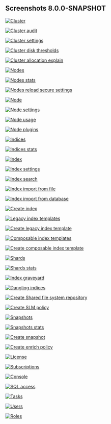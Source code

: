 ## Screenshots 8.0.0-SNAPSHOT

[![Cluster](https://raw.githubusercontent.com/stephanediondev/elasticsearch-admin/main/screenshots/8.0.0-SNAPSHOT/resized/resized-cluster.png)](https://raw.githubusercontent.com/stephanediondev/elasticsearch-admin/main/screenshots/8.0.0-SNAPSHOT/original/original-cluster.png)

[![Cluster audit](https://raw.githubusercontent.com/stephanediondev/elasticsearch-admin/main/screenshots/8.0.0-SNAPSHOT/resized/resized-cluster-audit.png)](https://raw.githubusercontent.com/stephanediondev/elasticsearch-admin/main/screenshots/8.0.0-SNAPSHOT/original/original-cluster-audit.png)

[![Cluster settings](https://raw.githubusercontent.com/stephanediondev/elasticsearch-admin/main/screenshots/8.0.0-SNAPSHOT/resized/resized-cluster-settings.png)](https://raw.githubusercontent.com/stephanediondev/elasticsearch-admin/main/screenshots/8.0.0-SNAPSHOT/original/original-cluster-settings.png)

[![Cluster disk thresholds](https://raw.githubusercontent.com/stephanediondev/elasticsearch-admin/main/screenshots/8.0.0-SNAPSHOT/resized/resized-disk-thresholds.png)](https://raw.githubusercontent.com/stephanediondev/elasticsearch-admin/main/screenshots/8.0.0-SNAPSHOT/original/original-disk-thresholds.png)

[![Cluster allocation explain](https://raw.githubusercontent.com/stephanediondev/elasticsearch-admin/main/screenshots/8.0.0-SNAPSHOT/resized/resized-cluster-allocation-explain.png)](https://raw.githubusercontent.com/stephanediondev/elasticsearch-admin/main/screenshots/8.0.0-SNAPSHOT/original/original-cluster-allocation-explain.png)

[![Nodes](https://raw.githubusercontent.com/stephanediondev/elasticsearch-admin/main/screenshots/8.0.0-SNAPSHOT/resized/resized-nodes.png)](https://raw.githubusercontent.com/stephanediondev/elasticsearch-admin/main/screenshots/8.0.0-SNAPSHOT/original/original-nodes.png)

[![Nodes stats](https://raw.githubusercontent.com/stephanediondev/elasticsearch-admin/main/screenshots/8.0.0-SNAPSHOT/resized/resized-nodes-stats.png)](https://raw.githubusercontent.com/stephanediondev/elasticsearch-admin/main/screenshots/8.0.0-SNAPSHOT/original/original-nodes-stats.png)

[![Nodes reload secure settings](https://raw.githubusercontent.com/stephanediondev/elasticsearch-admin/main/screenshots/8.0.0-SNAPSHOT/resized/resized-nodes-reload-secure-settings.png)](https://raw.githubusercontent.com/stephanediondev/elasticsearch-admin/main/screenshots/8.0.0-SNAPSHOT/original/original-nodes-reload-secure-settings.png)

[![Node](https://raw.githubusercontent.com/stephanediondev/elasticsearch-admin/main/screenshots/8.0.0-SNAPSHOT/resized/resized-node.png)](https://raw.githubusercontent.com/stephanediondev/elasticsearch-admin/main/screenshots/8.0.0-SNAPSHOT/original/original-node.png)

[![Node settings](https://raw.githubusercontent.com/stephanediondev/elasticsearch-admin/main/screenshots/8.0.0-SNAPSHOT/resized/resized-node-settings.png)](https://raw.githubusercontent.com/stephanediondev/elasticsearch-admin/main/screenshots/8.0.0-SNAPSHOT/original/original-node-settings.png)

[![Node usage](https://raw.githubusercontent.com/stephanediondev/elasticsearch-admin/main/screenshots/8.0.0-SNAPSHOT/resized/resized-node-usage.png)](https://raw.githubusercontent.com/stephanediondev/elasticsearch-admin/main/screenshots/8.0.0-SNAPSHOT/original/original-node-usage.png)

[![Node plugins](https://raw.githubusercontent.com/stephanediondev/elasticsearch-admin/main/screenshots/8.0.0-SNAPSHOT/resized/resized-node-plugins.png)](https://raw.githubusercontent.com/stephanediondev/elasticsearch-admin/main/screenshots/8.0.0-SNAPSHOT/original/original-node-plugins.png)

[![Indices](https://raw.githubusercontent.com/stephanediondev/elasticsearch-admin/main/screenshots/8.0.0-SNAPSHOT/resized/resized-indices.png)](https://raw.githubusercontent.com/stephanediondev/elasticsearch-admin/main/screenshots/8.0.0-SNAPSHOT/original/original-indices.png)

[![Indices stats](https://raw.githubusercontent.com/stephanediondev/elasticsearch-admin/main/screenshots/8.0.0-SNAPSHOT/resized/resized-indices-stats.png)](https://raw.githubusercontent.com/stephanediondev/elasticsearch-admin/main/screenshots/8.0.0-SNAPSHOT/original/original-indices-stats.png)

[![Index](https://raw.githubusercontent.com/stephanediondev/elasticsearch-admin/main/screenshots/8.0.0-SNAPSHOT/resized/resized-index.png)](https://raw.githubusercontent.com/stephanediondev/elasticsearch-admin/main/screenshots/8.0.0-SNAPSHOT/original/original-index.png)

[![Index settings](https://raw.githubusercontent.com/stephanediondev/elasticsearch-admin/main/screenshots/8.0.0-SNAPSHOT/resized/resized-index-settings.png)](https://raw.githubusercontent.com/stephanediondev/elasticsearch-admin/main/screenshots/8.0.0-SNAPSHOT/original/original-index-settings.png)

[![Index search](https://raw.githubusercontent.com/stephanediondev/elasticsearch-admin/main/screenshots/8.0.0-SNAPSHOT/resized/resized-index-search.png)](https://raw.githubusercontent.com/stephanediondev/elasticsearch-admin/main/screenshots/8.0.0-SNAPSHOT/original/original-index-search.png)

[![Index import from file](https://raw.githubusercontent.com/stephanediondev/elasticsearch-admin/main/screenshots/8.0.0-SNAPSHOT/resized/resized-index-file-import.png)](https://raw.githubusercontent.com/stephanediondev/elasticsearch-admin/main/screenshots/8.0.0-SNAPSHOT/original/original-index-file-import.png)

[![Index import from database](https://raw.githubusercontent.com/stephanediondev/elasticsearch-admin/main/screenshots/8.0.0-SNAPSHOT/resized/resized-index-database-import.png)](https://raw.githubusercontent.com/stephanediondev/elasticsearch-admin/main/screenshots/8.0.0-SNAPSHOT/original/original-index-database-import.png)

[![Create index](https://raw.githubusercontent.com/stephanediondev/elasticsearch-admin/main/screenshots/8.0.0-SNAPSHOT/resized/resized-index-create.png)](https://raw.githubusercontent.com/stephanediondev/elasticsearch-admin/main/screenshots/8.0.0-SNAPSHOT/original/original-index-create.png)

[![Legacy index templates](https://raw.githubusercontent.com/stephanediondev/elasticsearch-admin/main/screenshots/8.0.0-SNAPSHOT/resized/resized-index-templates-legacy.png)](https://raw.githubusercontent.com/stephanediondev/elasticsearch-admin/main/screenshots/8.0.0-SNAPSHOT/original/original-index-templates-legacy.png)

[![Create legacy index template](https://raw.githubusercontent.com/stephanediondev/elasticsearch-admin/main/screenshots/8.0.0-SNAPSHOT/resized/resized-index-template-create-legacy.png)](https://raw.githubusercontent.com/stephanediondev/elasticsearch-admin/main/screenshots/8.0.0-SNAPSHOT/original/original-index-template-create-legacy.png)

[![Composable index templates](https://raw.githubusercontent.com/stephanediondev/elasticsearch-admin/main/screenshots/8.0.0-SNAPSHOT/resized/resized-index-templates.png)](https://raw.githubusercontent.com/stephanediondev/elasticsearch-admin/main/screenshots/8.0.0-SNAPSHOT/original/original-index-templates.png)

[![Create composable index template](https://raw.githubusercontent.com/stephanediondev/elasticsearch-admin/main/screenshots/8.0.0-SNAPSHOT/resized/resized-index-template-create.png)](https://raw.githubusercontent.com/stephanediondev/elasticsearch-admin/main/screenshots/8.0.0-SNAPSHOT/original/original-index-template-create.png)

[![Shards](https://raw.githubusercontent.com/stephanediondev/elasticsearch-admin/main/screenshots/8.0.0-SNAPSHOT/resized/resized-shards.png)](https://raw.githubusercontent.com/stephanediondev/elasticsearch-admin/main/screenshots/8.0.0-SNAPSHOT/original/original-shards.png)

[![Shards stats](https://raw.githubusercontent.com/stephanediondev/elasticsearch-admin/main/screenshots/8.0.0-SNAPSHOT/resized/resized-shards-stats.png)](https://raw.githubusercontent.com/stephanediondev/elasticsearch-admin/main/screenshots/8.0.0-SNAPSHOT/original/original-shards-stats.png)

[![Index graveyard](https://raw.githubusercontent.com/stephanediondev/elasticsearch-admin/main/screenshots/8.0.0-SNAPSHOT/resized/resized-index-graveyard.png)](https://raw.githubusercontent.com/stephanediondev/elasticsearch-admin/main/screenshots/8.0.0-SNAPSHOT/original/original-index-graveyard.png)

[![Dangling indices](https://raw.githubusercontent.com/stephanediondev/elasticsearch-admin/main/screenshots/8.0.0-SNAPSHOT/resized/resized-dangling-indices.png)](https://raw.githubusercontent.com/stephanediondev/elasticsearch-admin/main/screenshots/8.0.0-SNAPSHOT/original/original-dangling-indices.png)

[![Create Shared file system repository](https://raw.githubusercontent.com/stephanediondev/elasticsearch-admin/main/screenshots/8.0.0-SNAPSHOT/resized/resized-repository-create-fs.png)](https://raw.githubusercontent.com/stephanediondev/elasticsearch-admin/main/screenshots/8.0.0-SNAPSHOT/original/original-repository-create-fs.png)

[![Create SLM policy](https://raw.githubusercontent.com/stephanediondev/elasticsearch-admin/main/screenshots/8.0.0-SNAPSHOT/resized/resized-slm-policy-create.png)](https://raw.githubusercontent.com/stephanediondev/elasticsearch-admin/main/screenshots/8.0.0-SNAPSHOT/original/original-slm-policy-create.png)

[![Snapshots](https://raw.githubusercontent.com/stephanediondev/elasticsearch-admin/main/screenshots/8.0.0-SNAPSHOT/resized/resized-snapshots.png)](https://raw.githubusercontent.com/stephanediondev/elasticsearch-admin/main/screenshots/8.0.0-SNAPSHOT/original/original-snapshots.png)

[![Snapshots stats](https://raw.githubusercontent.com/stephanediondev/elasticsearch-admin/main/screenshots/8.0.0-SNAPSHOT/resized/resized-snapshots-stats.png)](https://raw.githubusercontent.com/stephanediondev/elasticsearch-admin/main/screenshots/8.0.0-SNAPSHOT/original/original-snapshots-stats.png)

[![Create snapshot](https://raw.githubusercontent.com/stephanediondev/elasticsearch-admin/main/screenshots/8.0.0-SNAPSHOT/resized/resized-snapshot-create.png)](https://raw.githubusercontent.com/stephanediondev/elasticsearch-admin/main/screenshots/8.0.0-SNAPSHOT/original/original-snapshot-create.png)

[![Create enrich policy](https://raw.githubusercontent.com/stephanediondev/elasticsearch-admin/main/screenshots/8.0.0-SNAPSHOT/resized/resized-enrich-create.png)](https://raw.githubusercontent.com/stephanediondev/elasticsearch-admin/main/screenshots/8.0.0-SNAPSHOT/original/original-enrich-create.png)

[![License](https://raw.githubusercontent.com/stephanediondev/elasticsearch-admin/main/screenshots/8.0.0-SNAPSHOT/resized/resized-license.png)](https://raw.githubusercontent.com/stephanediondev/elasticsearch-admin/main/screenshots/8.0.0-SNAPSHOT/original/original-license.png)

[![Subscriptions](https://raw.githubusercontent.com/stephanediondev/elasticsearch-admin/main/screenshots/8.0.0-SNAPSHOT/resized/resized-subscriptions.png)](https://raw.githubusercontent.com/stephanediondev/elasticsearch-admin/main/screenshots/8.0.0-SNAPSHOT/original/original-subscriptions.png)

[![Console](https://raw.githubusercontent.com/stephanediondev/elasticsearch-admin/main/screenshots/8.0.0-SNAPSHOT/resized/resized-console.png)](https://raw.githubusercontent.com/stephanediondev/elasticsearch-admin/main/screenshots/8.0.0-SNAPSHOT/original/original-console.png)

[![SQL access](https://raw.githubusercontent.com/stephanediondev/elasticsearch-admin/main/screenshots/8.0.0-SNAPSHOT/resized/resized-sql.png)](https://raw.githubusercontent.com/stephanediondev/elasticsearch-admin/main/screenshots/8.0.0-SNAPSHOT/original/original-sql.png)

[![Tasks](https://raw.githubusercontent.com/stephanediondev/elasticsearch-admin/main/screenshots/8.0.0-SNAPSHOT/resized/resized-tasks.png)](https://raw.githubusercontent.com/stephanediondev/elasticsearch-admin/main/screenshots/8.0.0-SNAPSHOT/original/original-tasks.png)

[![Users](https://raw.githubusercontent.com/stephanediondev/elasticsearch-admin/main/screenshots/8.0.0-SNAPSHOT/resized/resized-elasticsearch-users.png)](https://raw.githubusercontent.com/stephanediondev/elasticsearch-admin/main/screenshots/8.0.0-SNAPSHOT/original/original-elasticsearch-users.png)

[![Roles](https://raw.githubusercontent.com/stephanediondev/elasticsearch-admin/main/screenshots/8.0.0-SNAPSHOT/resized/resized-elasticsearch-roles.png)](https://raw.githubusercontent.com/stephanediondev/elasticsearch-admin/main/screenshots/8.0.0-SNAPSHOT/original/original-elasticsearch-roles.png)

